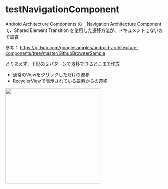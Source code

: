 # testNavigationComponent

Android Architecture Components の　Navigation Architecture Component で、Shared Element Transition を使用した遷移方法が、ドキュメントにないので調査

参考：
https://github.com/googlesamples/android-architecture-components/tree/master/GithubBrowserSample

とりあえず、下記の２パターンで遷移できるとこまで作成

* 通常のViewをクリックしただけの遷移
* RecyclerViewで表示されている要素からの遷移

<img src="https://raw.github.com/wiki/muaaru/testNavigationComponent/testMovie.gif" width="300">
